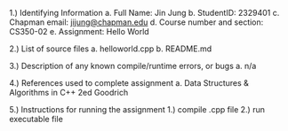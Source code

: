 1.) Identifying Information
	a. Full Name: Jin Jung
	b. StudentID: 2329401
	c. Chapman email: jijung@chapman.edu
	d. Course number and section: CS350-02
	e. Assignment: Hello World

2.) List of source files
	a. helloworld.cpp
  b. README.md


3.) Description of any known compile/runtime errors, or bugs
	a. n/a

4.) References used to complete assignment
	a. Data Structures & Algorithms in C++ 2ed Goodrich

5.) Instructions for running the assignment
	1.) compile .cpp file
  2.) run executable file
